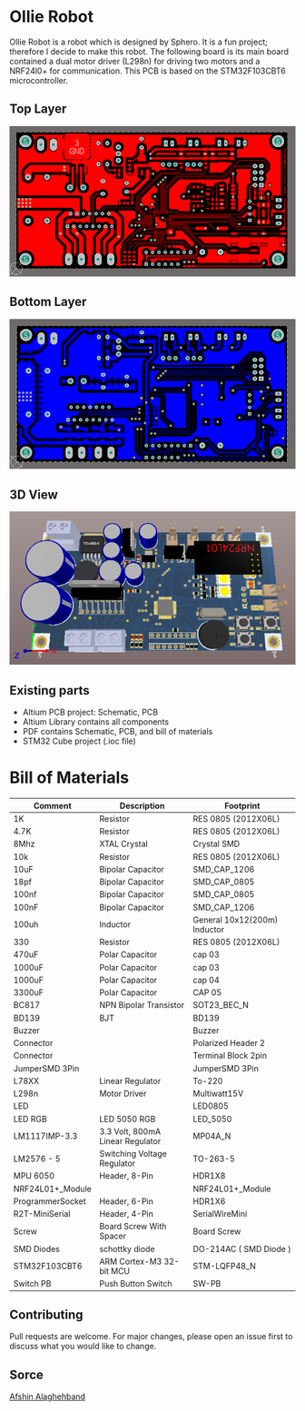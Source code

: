 # Ollie Robot

Ollie Robot is a robot which is designed by Sphero. It is a fun project; therefore I decide to make this robot. The following board is its main board contained a dual motor driver (L298n) for driving two motors and a NRF24l0+ for communication. This PCB is based on the STM32F103CBT6 microcontroller. 

## Top Layer
![top layer]( image/top.png "Top layer")

## Bottom Layer
![top layer]( image/bottom.png "Bottom layer")

## 3D View
![3D View]( image/3D.png "3D View")


## Existing parts
- Altium PCB project: Schematic, PCB 
- Altium Library contains all components  
- PDF contains Schematic, PCB, and bill of materials 
- STM32 Cube project (.ioc file)


# Bill of Materials 

|Comment|Description|Footprint|
|---|---|-|
 1K | Resistor | RES 0805 (2012X06L) 
 4.7K | Resistor | RES 0805 (2012X06L) 
 8Mhz | XTAL Crystal | Crystal SMD 
 10k | Resistor | RES 0805 (2012X06L) 
 10uF | Bipolar Capacitor | SMD_CAP_1206 
 18pf | Bipolar Capacitor | SMD_CAP_0805 
 100nf | Bipolar Capacitor | SMD_CAP_0805 
 100nF | Bipolar Capacitor | SMD_CAP_1206 
 100uh | Inductor | General 10x12(200m) Inductor 
 330 | Resistor | RES 0805 (2012X06L) 
 470uF | Polar Capacitor | cap 03 
 1000uF | Polar Capacitor | cap 03 
 1000uF | Polar Capacitor | cap 04 
 3300uF | Polar Capacitor | CAP 05 
 BC817 | NPN Bipolar Transistor | SOT23_BEC_N 
 BD139 | BJT | BD139 
 Buzzer |  | Buzzer 
 Connector |  | Polarized Header 2 
 Connector |  | Terminal Block 2pin 
 JumperSMD 3Pin |  | JumperSMD 3Pin 
 L78XX | Linear Regulator | To-220 
 L298n | Motor Driver | Multiwatt15V 
 LED |  | LED0805 
 LED RGB | LED 5050 RGB | LED_5050 
 LM1117IMP-3.3 | 3.3 Volt, 800mA Linear Regulator | MP04A_N 
 LM2576 - 5 | Switching Voltage Regulator | TO-263-5 
 MPU 6050 | Header, 8-Pin | HDR1X8 
 NRF24L01+_Module |  | NRF24L01+_Module 
 ProgrammerSocket | Header, 6-Pin | HDR1X6 
 R2T-MiniSerial |  Header, 4-Pin | SerialWireMini 
 Screw | Board Screw With Spacer | Board Screw 
 SMD Diodes | schottky diode  | DO-214AC ( SMD Diode ) 
 STM32F103CBT6 | ARM Cortex-M3 32-bit MCU | STM-LQFP48_N 
 Switch PB | Push Button Switch | SW-PB 

## Contributing
Pull requests are welcome. For major changes, please open an issue first to discuss what you would like to change.


## Sorce
[Afshin Alaghehband](https://github.com/AfshinAlaghehband/PCB-Designe)

